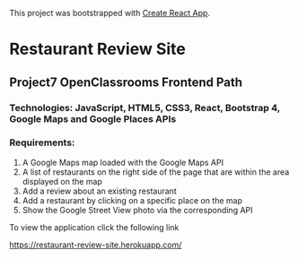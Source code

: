 This project was bootstrapped with [Create React App](https://github.com/facebook/create-react-app).

# Restaurant Review Site

## Project7 OpenClassrooms Frontend Path

### Technologies: JavaScript, HTML5, CSS3, React, Bootstrap 4, Google Maps and Google Places APIs

### Requirements:

1. A Google Maps map loaded with the Google Maps API
2. A list of restaurants on the right side of the page that are within the area displayed on the map
3. Add a review about an existing restaurant
4. Add a restaurant by clicking on a specific place on the map
5. Show the Google Street View photo via the corresponding API

To view the application click the following link

https://restaurant-review-site.herokuapp.com/

